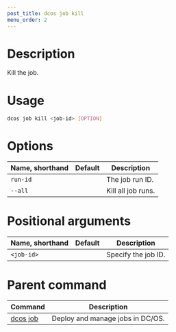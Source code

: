 ```yaml
---
post_title: dcos job kill
menu_order: 2
---
```

    
# Description
Kill the job.

# Usage

```bash
dcos job kill <job-id> [OPTION]
```

# Options

| Name, shorthand | Default | Description |
|---------|-------------|-------------|
| `run-id`   |             |  The job run ID. |
| `--all`   |             |  Kill all job runs. |

# Positional arguments

| Name, shorthand | Default | Description |
|---------|-------------|-------------|
| `<job-id>`   |             |  Specify the job ID. |

# Parent command

| Command | Description |
|---------|-------------|
| [dcos job](/docs/1.9/usage/cli/command-reference/dcos-job/) |  Deploy and manage jobs in DC/OS. |

<!-- # Examples -->

